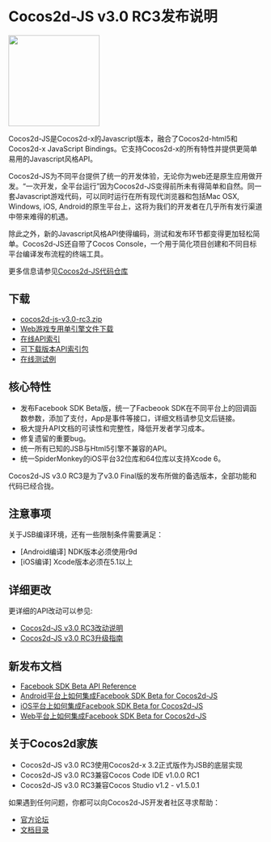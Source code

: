 # Cocos2d-JS v3.0 RC3发布说明

<img src="http://www.cocos2d-x.org/attachments/download/1508" height=180> 


Cocos2d-JS是Cocos2d-x的Javascript版本，融合了Cocos2d-html5和Cocos2d-x JavaScript Bindings。它支持Cocos2d-x的所有特性并提供更简单易用的Javascript风格API。

Cocos2d-JS为不同平台提供了统一的开发体验，无论你为web还是原生应用做开发。“一次开发，全平台运行”因为Cocos2d-JS变得前所未有得简单和自然。同一套Javascript游戏代码，可以同时运行在所有现代浏览器和包括Mac OSX, Windows, iOS, Android的原生平台上，这将为我们的开发者在几乎所有发行渠道中带来难得的机遇。

除此之外，新的Javascript风格API使得编码，测试和发布环节都变得更加轻松简单。Cocos2d-JS还自带了Cocos Console，一个用于简化项目创建和不同目标平台编译发布流程的终端工具。

更多信息请参见[Cocos2d-JS代码仓库](https://github.com/cocos2d/cocos2d-js)

## 下载

- [cocos2d-js-v3.0-rc3.zip](http://www.cocos2d-x.org/filedown/cocos2d-js-v3.0-rc3.zip)
- [Web游戏专用单引擎文件下载](http://cocos2d-x.org/filecenter/jsbuilder/)
- [在线API索引](http://www.cocos2d-x.org/reference/html5-js/V3.0rc3/index.html)
- [可下载版本API索引包](http://www.cocos2d-x.org/filedown/Cocos2d-JS-v3rc3-API.zip)
- [在线测试例](http://cocos2d-x.org/js-tests/)

## 核心特性

* 发布Facebook SDK Beta版，统一了Facbeook SDK在不同平台上的回调函数参数，添加了支付，App是事件等接口，详细文档请参见文后链接。
* 极大提升API文档的可读性和完整性，降低开发者学习成本。
* 修复遗留的重要bug。
* 统一所有已知的JSB与Html5引擎不兼容的API。
* 统一SpiderMonkey的iOS平台32位库和64位库以支持Xcode 6。

Cocos2d-JS v3.0 RC3是为了v3.0 Final版的发布所做的备选版本，全部功能和代码已经合拢。

## 注意事项

关于JSB编译环境，还有一些限制条件需要满足：

- [Android编译] NDK版本必须使用r9d
- [iOS编译] Xcode版本必须在5.1以上

## 详细更改

更详细的API改动可以参见:

- [Cocos2d-JS v3.0 RC3改动说明](http://www.cocos2d-x.org/docs/manual/framework/html5/release-notes/v3.0rc3/changelog/en)
- [Cocos2d-JS v3.0 RC3升级指南](http://www.cocos2d-x.org/docs/manual/framework/html5/release-notes/v3.0rc0/upgrade-guide/zh)

## 新发布文档

- [Facebook SDK Beta API Reference](http://www.cocos2d-x.org/docs/manual/framework/html5/facebook-sdk/api-reference/zh)
- [Android平台上如何集成Facebook SDK Beta for Cocos2d-JS](http://www.cocos2d-x.org/docs/manual/framework/html5/facebook-sdk/facebook-sdk-on-android/zh)
- [iOS平台上如何集成Facebook SDK Beta for Cocos2d-JS](http://www.cocos2d-x.org/docs/manual/framework/html5/facebook-sdk/facebook-sdk-on-ios/zh)
- [Web平台上如何集成Facebook SDK Beta for Cocos2d-JS](http://www.cocos2d-x.org/docs/manual/framework/html5/facebook-sdk/facebook-sdk-on-web/zh)

## 关于Cocos2d家族

- Cocos2d-JS v3.0 RC3使用Cocos2d-x 3.2正式版作为JSB的底层实现
- Cocos2d-JS v3.0 RC3兼容Cocos Code IDE v1.0.0 RC1
- Cocos2d-JS v3.0 RC3兼容Cocos Studio v1.2 - v1.5.0.1

如果遇到任何问题，你都可以向Cocos2d-JS开发者社区寻求帮助： 

- [官方论坛](http://discuss.cocos2d-x.org/category/javascript)
- [文档目录](http://cocos2d-x.org/docs/manual/framework/html5/zh)